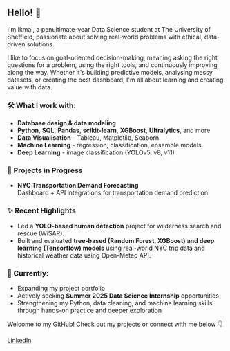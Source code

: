 ## Hello! 👋

I'm Ikmal, a penultimate-year Data Science student at The University of Sheffield, passionate about solving real-world problems with ethical, data-driven solutions.

I like to focus on goal-oriented decision-making, meaning asking the right questions for a problem, using the right tools, and continuously improving along the way. Whether it's building predictive models, analysing messy datasets, or creating the best dashboard, I'm all about learning and creating value with data.

### 🛠️ What I work with:
- **Database design & data modeling**
- **Python**, **SQL**, **Pandas**, **scikit-learn**, **XGBoost**, **Ultralytics**, and more
- **Data Visualisation** - Tableau, Matplotlib, Seaborn
- **Machine Learning** - regression, classification, ensemble models
- **Deep Learning** - image classification (YOLOv5, v8, v11)


### 🚧 Projects in Progress
- **NYC Transportation Demand Forecasting**  
  Dashboard + API integrations for transportation demand prediction.

### ✨ Recent Highlights
- Led a **YOLO-based human detection** project for wilderness search and rescue (WiSAR).
- Built and evaluated **tree-based (Random Forest, XGBoost) and
  deep learning (Tensorflow) models** using real-world NYC trip data
  and historical weather data using Open-Meteo API.

### 🌱 Currently:
- Expanding my project portfolio
- Actively seeking **Summer 2025 Data Science Internship** opportunities
- Strengthening my Python, data cleaning, and machine learning skills
  through hands-on practice and deeper exploration

Welcome to my GitHub! Check out my projects or connect with me below 👇

[LinkedIn](www.linkedin.com/in/ikmal-basirun-175946214)
